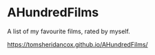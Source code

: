 # AHundredFilms

A list of my favourite films, rated by myself.

https://tomsheridancox.github.io/AHundredFilms/
